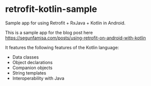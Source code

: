 # retrofit-kotlin-sample
Sample app for using Retrofit + RxJava + Kotlin in Android.

This is a sample app for the blog post here https://segunfamisa.com/posts/using-retrofit-on-android-with-kotlin

It features the following features of the Kotlin language:

* Data classes
* Object declarations
* Companion objects
* String templates
* Interoperability with Java
